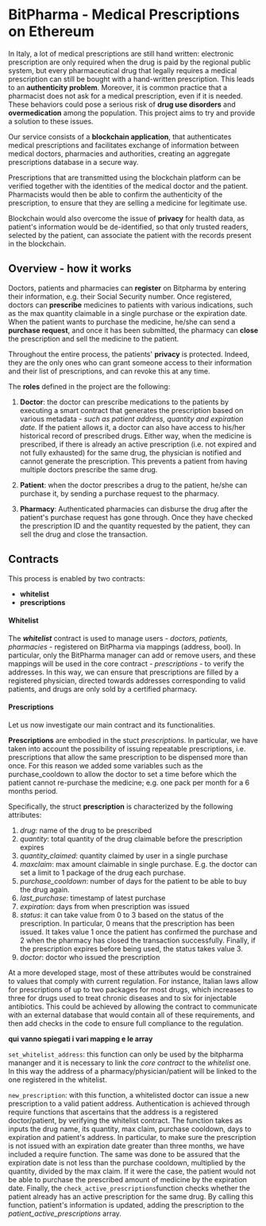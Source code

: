 # BitPharma - Medical Prescriptions on Ethereum

In Italy, a lot of medical prescriptions are still hand written: electronic prescription are only required when the drug is paid by the regional public system, but every pharmaceutical drug that legally requires a medical prescription can still be bought with a hand-written prescription. This leads to an **authenticity problem**. Moreover, it is common practice that a pharmacist does not ask for a medical prescription, even if it is needed. These behaviors could pose a serious risk of **drug use disorders** and **overmedication** among the population. This project aims to try and provide a solution to these issues. 

Our service consists of a **blockchain application**, that authenticates medical prescriptions and facilitates exchange of information between medical doctors, pharmacies and authorities, creating an aggregate prescriptions database in a secure way.

Prescriptions that are transmitted using the blockchain platform can be verified together with the identities of the medical doctor and the patient. Pharmacists would then be able to confirm the authenticity of the prescription, to ensure that they are selling a medicine for legitimate use. 

Blockchain would also overcome the issue of **privacy** for health data, as patient's information would be de-identified, so that only trusted readers, selected by the patient, can associate the patient with the records present in the blockchain.

## Overview - how it works

Doctors, patients and pharmacies can **register** on Bitpharma by entering their information, e.g. their Social Security number. Once registered, doctors can **prescribe** medicines to patients with various indications, such as the max quantity claimable in a single purchase or the expiration date. 
When the patient wants to purchase the medicine, he/she can send a **purchase request**, and once it has been submitted, the pharmacy can **close** the prescription and sell the medicine to the patient. 

Throughout the entire process, the patients' **privacy** is protected. Indeed, they are the only ones who can grant someone access to their information and their list of prescriptions, and can revoke this at any time. 

The **roles** defined in the project are the following:

 1. **Doctor**: the doctor can prescribe medications to the patients by executing a smart contract that generates the prescription based on various metadata - *such as  patient address, quantity and expiration date.* If the patient allows it, a doctor can also have access to his/her historical record of prescribed drugs. Either way, when the medicine is prescribed, if there is already an active prescription (i.e. not expired and not fully exhausted) for the same drug, the physician is notified and cannot generate the prescription. This prevents a patient from having multiple doctors prescribe the same drug. 

2. **Patient**: when the doctor prescribes a drug to the patient, he/she can purchase it, by sending a purchase request to the pharmacy. 
3. **Pharmacy**: Authenticated pharmacies can disburse the drug after the patient's purchase request has gone through. Once they have checked the prescription ID and the quantity requested by the patient, they can sell the drug and close the transaction. 

## Contracts

This process is enabled by two contracts: 

- **whitelist** 
- **prescriptions**

#### Whitelist
The ***whitelist*** contract is used to manage users - *doctors, patients, pharmacies* - registered on BitPharma via mappings (address, bool). In particular, only the BitPharma manager can add or remove users, and these mappings will be used in the core contract - *prescriptions* - to verify the addresses. In this way, we can ensure that prescriptions are filled by a registered physician, directed towards addresses corresponding to valid patients, and drugs are only sold by a certified pharmacy.

#### Prescriptions

Let us now investigate our main contract and its functionalities. 

**Prescriptions** are embodied in the stuct *prescriptions*. In particular, we have taken into account the possibility of issuing repeatable prescriptions, i.e. prescriptions that allow the same prescription to be dispensed more than once. For this reason we added some variables such as the purchase_cooldown to allow the doctor to set a time before which the patient cannot re-purchase the medicine; e.g. one pack per month for a 6 months period. 

Specifically, the struct **prescription** is characterized by the following attributes: 

 1. *drug*: name of the drug to be prescribed
 2. *quantity*: total quantity of the drug claimable before the prescription expires
 3. *quantity_claimed*: quantity claimed by user in a single purchase 
 4. *maxclaim*: max amount claimable in single purchase. E.g. the doctor can set a limit to 1 package of the drug each purchase.
 5. *purchase_cooldown*: number of days for the patient to be able to buy the drug again. 
 6. *last_purchase*: timestamp of latest purchase
 7. *expiration*: days from when prescription was issued
 8. *status*: it can take value from 0 to 3 based on the status of the prescription. In particular,  0 means that the prescription has been issued. It takes value 1 once the patient has confirmed the purchase and 2 when the pharmacy has closed the transaction successfully. Finally, if the prescription expires before being used, the status takes value 3.
 9. *doctor*: doctor who issued the prescription
 
 At a more developed stage, most of these attributes would be constrained to values that comply with current regulation. For instance, Italian laws allow for prescriptions of up to two packages for most drugs, which increases to three for drugs used to treat chronic diseases and to six for injectable antibiotics. This could be achieved by allowing the contract to communicate with an external database that would contain all of these requirements, and then add checks in the code to ensure full compliance to the regulation.

**qui vanno spiegati i vari mapping e le array**

`set_whitelist_address`: this function can only be used by the bitpharma mananger and it is necessary to link the *core contract* to the *whitelist* one. In this way the address of a pharmacy/physician/patient will be linked to the one registered in the whitelist. 

`new_prescription`: with this function, a whitelisted doctor can issue a new prescription to a valid patient address. Authentication is achieved through require functions that ascertains that the address is a registered doctor/patient, by verifying the whitelist contract. The function takes as inputs the drug name, its quantity, max claim, purchase cooldown, days to expiration and patient's address. In particular, to make sure the prescription is not issued with an expiration date greater than three months, we have included a require function. The same was done to be assured that the expiration date is not less than the purchase cooldown, multiplied by the quantity, divided by the max claim. If it were the case, the patient would not be able to purchase the prescribed amount of medicine by the expiration date. Finally, the `check_active_prescriptions`function checks whether the patient already has an active prescription for the same drug. 
By calling this function, patient's information is updated, adding the prescription to the *patient_active_prescriptions* array. 


